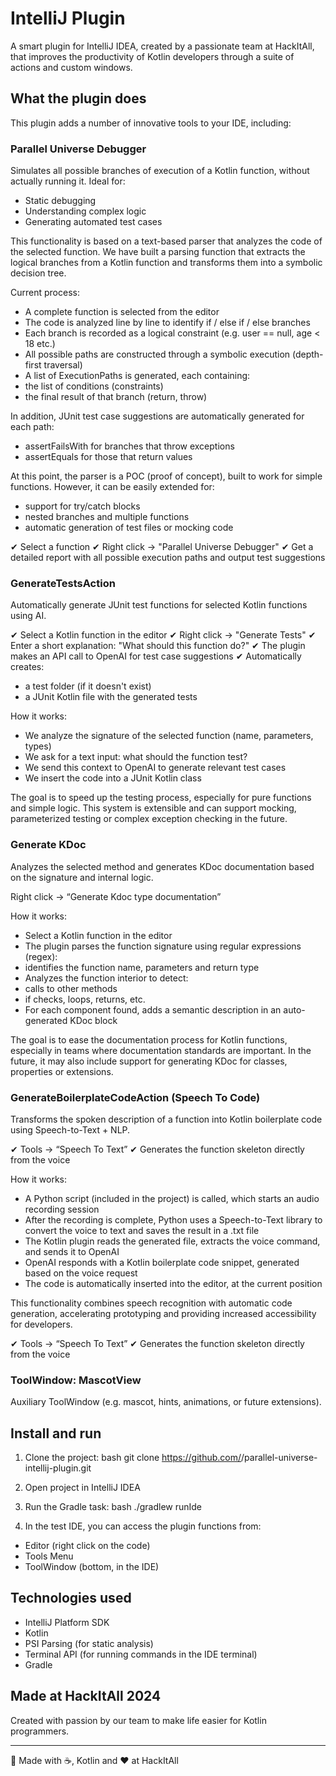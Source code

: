 # IntelliJ Plugin

A smart plugin for IntelliJ IDEA, created by a passionate team at HackItAll, that improves the productivity of Kotlin developers through a suite of actions and custom windows.

## What the plugin does

This plugin adds a number of innovative tools to your IDE, including:

### Parallel Universe Debugger
Simulates all possible branches of execution of a Kotlin function, without actually running it. Ideal for:
- Static debugging
- Understanding complex logic
- Generating automated test cases

This functionality is based on a text-based parser that analyzes the code of the selected function. We have built a parsing function that extracts the logical branches from a Kotlin function and transforms them into a symbolic decision tree.

Current process:
- A complete function is selected from the editor
- The code is analyzed line by line to identify if / else if / else branches
- Each branch is recorded as a logical constraint (e.g. user == null, age < 18 etc.)
- All possible paths are constructed through a symbolic execution (depth-first traversal)
- A list of ExecutionPaths is generated, each containing:
- the list of conditions (constraints)
- the final result of that branch (return, throw)

In addition, JUnit test case suggestions are automatically generated for each path:
- assertFailsWith<ExceptionType> for branches that throw exceptions
- assertEquals for those that return values

At this point, the parser is a POC (proof of concept), built to work for simple functions. However, it can be easily extended for:
- support for try/catch blocks
- nested branches and multiple functions
- automatic generation of test files or mocking code

✔ Select a function
✔ Right click → "Parallel Universe Debugger"
✔ Get a detailed report with all possible execution paths and output test suggestions

### GenerateTestsAction
Automatically generate JUnit test functions for selected Kotlin functions using AI.

✔ Select a Kotlin function in the editor
✔ Right click → "Generate Tests"
✔ Enter a short explanation: "What should this function do?"
✔ The plugin makes an API call to OpenAI for test case suggestions
✔ Automatically creates:
- a test folder (if it doesn't exist)
- a JUnit Kotlin file with the generated tests

How it works:
- We analyze the signature of the selected function (name, parameters, types)
- We ask for a text input: what should the function test?
- We send this context to OpenAI to generate relevant test cases
- We insert the code into a JUnit Kotlin class

The goal is to speed up the testing process, especially for pure functions and simple logic. This system is extensible and can support mocking, parameterized testing or complex exception checking in the future.

### Generate KDoc
Analyzes the selected method and generates KDoc documentation based on the signature and internal logic.

Right click → “Generate Kdoc type documentation”

How it works:
- Select a Kotlin function in the editor
- The plugin parses the function signature using regular expressions (regex):
- identifies the function name, parameters and return type
- Analyzes the function interior to detect:
- calls to other methods
- if checks, loops, returns, etc.
- For each component found, adds a semantic description in an auto-generated KDoc block

The goal is to ease the documentation process for Kotlin functions, especially in teams where documentation standards are important. In the future, it may also include support for generating KDoc for classes, properties or extensions.

### GenerateBoilerplateCodeAction (Speech To Code)
Transforms the spoken description of a function into Kotlin boilerplate code using Speech-to-Text + NLP.

✔ Tools → “Speech To Text”
✔ Generates the function skeleton directly from the voice

How it works:
- A Python script (included in the project) is called, which starts an audio recording session
- After the recording is complete, Python uses a Speech-to-Text library to convert the voice to text and saves the result in a .txt file
- The Kotlin plugin reads the generated file, extracts the voice command, and sends it to OpenAI
- OpenAI responds with a Kotlin boilerplate code snippet, generated based on the voice request
- The code is automatically inserted into the editor, at the current position

This functionality combines speech recognition with automatic code generation, accelerating prototyping and providing increased accessibility for developers.

✔ Tools → “Speech To Text”
✔ Generates the function skeleton directly from the voice

### ToolWindow: MascotView
Auxiliary ToolWindow (e.g. mascot, hints, animations, or future extensions).

## Install and run

1. Clone the project:
   bash
   git clone https://github.com/<your-name>/parallel-universe-intellij-plugin.git


2. Open project in IntelliJ IDEA
3. Run the Gradle task:
   bash
   ./gradlew runIde


4. In the test IDE, you can access the plugin functions from:
- Editor (right click on the code)
- Tools Menu
- ToolWindow (bottom, in the IDE)

## Technologies used
- IntelliJ Platform SDK
- Kotlin
- PSI Parsing (for static analysis)
- Terminal API (for running commands in the IDE terminal)
- Gradle

## Made at HackItAll 2024
Created with passion by our team to make life easier for Kotlin programmers.

---

🤖 Made with ☕, Kotlin and ❤ at HackItAll
